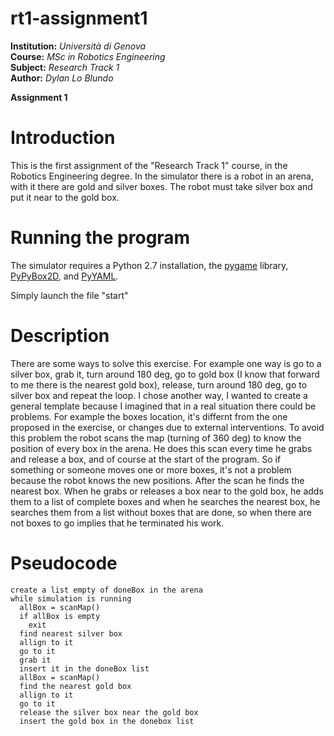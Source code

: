 # rt1-assignment1
**Institution:** *Università di Genova*<br>
**Course:** *MSc in Robotics Engineering*<br>
**Subject:** *Research Track 1*<br>
**Author:** *Dylan Lo Blundo*<br>

**Assignment 1**<br>

**Introduction**
============================
This is the first assignment of the "Research Track 1" course, in the Robotics Engineering degree.
In the simulator there is a robot in an arena, with it there are gold and silver boxes.
The robot must take silver box and put it near to the gold box.

**Running the program**
============================
The simulator requires a Python 2.7 installation, the [pygame](http://pygame.org/) library, [PyPyBox2D](https://pypi.python.org/pypi/pypybox2d/2.1-r331), and [PyYAML](https://pypi.python.org/pypi/PyYAML/).

Simply launch the file "start"

**Description**
============================
There are some ways to solve this exercise.
For example one way is go to a silver box, grab it, turn around 180 deg, go to gold box (I know that forward to me there is the nearest gold box), release, turn around 180 deg, go to silver box and repeat the loop.
I chose another way, I wanted to create a general template because I imagined that in a real situation there could be problems.
For example the boxes location, it's differnt from the one proposed in the exercise, or changes due to external interventions.
To avoid this problem the robot scans the map (turning of 360 deg) to know the position of every box in the arena.
He does this scan every time he grabs and release a box, and of course at the start of the program.
So if something or someone moves one or more boxes, it's not a problem because the robot knows the new positions.
After the scan he finds the nearest box.
When he grabs or releases a box near to the gold box, he adds them to a list of complete boxes and when he searches the nearest box, he searches them from a list without boxes that are done, so when there are not boxes to go implies that he terminated his work.

**Pseudocode**
============================
``` 
create a list empty of doneBox in the arena
while simulation is running
  allBox = scanMap()
  if allBox is empty
    exit
  find nearest silver box
  allign to it
  go to it
  grab it
  insert it in the doneBox list
  allBox = scanMap()
  find the nearest gold box
  allign to it
  go to it
  release the silver box near the gold box
  insert the gold box in the donebox list
  ```
